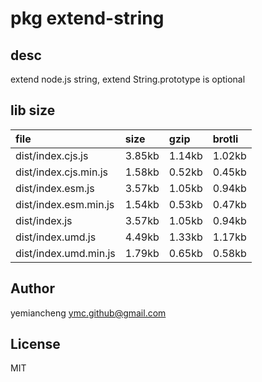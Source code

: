 # pkg extend-string

## desc
extend node.js string, extend String.prototype is optional

## lib size  
file | size | gzip | brotli
:---- | :---- | :---- | :----
dist/index.cjs.js | 3.85kb | 1.14kb | 1.02kb
dist/index.cjs.min.js | 1.58kb | 0.52kb | 0.45kb
dist/index.esm.js | 3.57kb | 1.05kb | 0.94kb
dist/index.esm.min.js | 1.54kb | 0.53kb | 0.47kb
dist/index.js | 3.57kb | 1.05kb | 0.94kb
dist/index.umd.js | 4.49kb | 1.33kb | 1.17kb
dist/index.umd.min.js | 1.79kb | 0.65kb | 0.58kb

## Author
yemiancheng <ymc.github@gmail.com>

## License
MIT